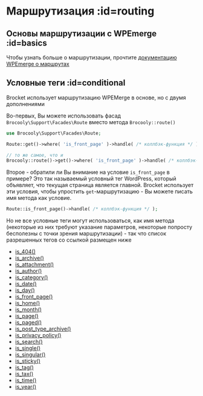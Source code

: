# Маршрутизация :id=routing

## Основы маршрутизации с WPEmerge :id=basics

Чтобы узнать больше о маршрутизации, прочтите [документацию WPEmerge о маршрутах](https://docs.wpemerge.com/#/framework/routing/request-lifecycle)

## Условные теги :id=conditional

Brocket использует маршрутизацию WPEMerge в основе, но с двумя дополнениями

Во-первых, Вы можете использовать фасад `Brocooly\Support\Facades\Route` вместо метода `Brocooly::route()`

```php
use Brocooly\Support\Facades\Route;

Route::get()->where( 'is_front_page' )->handle( /* коллбэк-функция */ );

// то же самое, что и
Brocooly::route()->get()->where( 'is_front_page' )->handle( /* коллбэк-функция */ );
```

Второе - обратили ли Вы внимание на условие `is_front_page` в примере? Это так называемый условный тег WordPress, который объявляет, что текущая страница является главной. Brocket использует эти условия, чтобы упростить `get`-маршрутизацию - Вы можете писать имя метода как условие.

```php
Route::is_front_page()->handle( /* коллбэк-функция */ );
```

Но не все условные теги могут использоваться, как имя метода (некоторые из них требуют указание параметров, некоторые попросту бесполезны с точки зрения маршрутизации) - так что список разрешенных тегов со ссылкой размещен ниже

- [is_404()](https://developer.wordpress.org/reference/functions/is_404/)
- [is_archive()](https://developer.wordpress.org/reference/functions/is_archive/)
- [is_attachment()](https://developer.wordpress.org/reference/functions/is_attachment/)
- [is_author()](https://developer.wordpress.org/reference/functions/is_author/)
- [is_category()](https://developer.wordpress.org/reference/functions/is_category/)
- [is_date()](https://developer.wordpress.org/reference/functions/is_date/)
- [is_day()](https://developer.wordpress.org/reference/functions/is_day/)
- [is_front_page()](https://developer.wordpress.org/reference/functions/is_front_page/)
- [is_home()](https://developer.wordpress.org/reference/functions/is_home/)
- [is_month()](https://developer.wordpress.org/reference/functions/is_month/)
- [is_page()](https://developer.wordpress.org/reference/functions/is_page/)
- [is_paged()](https://developer.wordpress.org/reference/functions/is_paged/)
- [is_post_type_archive()](https://developer.wordpress.org/reference/functions/is_post_type_archive/)
- [is_privacy_policy()](https://developer.wordpress.org/reference/functions/is_privacy_policy/)
- [is_search()](https://developer.wordpress.org/reference/functions/is_search/)
- [is_single()](https://developer.wordpress.org/reference/functions/is_single/)
- [is_singular()](https://developer.wordpress.org/reference/functions/is_singular/)
- [is_sticky()](https://developer.wordpress.org/reference/functions/is_sticky/)
- [is_tag()](https://developer.wordpress.org/reference/functions/is_tag/)
- [is_tax()](https://developer.wordpress.org/reference/functions/is_tax/)
- [is_time()](https://developer.wordpress.org/reference/functions/is_time/)
- [is_year()](https://developer.wordpress.org/reference/functions/is_year/)